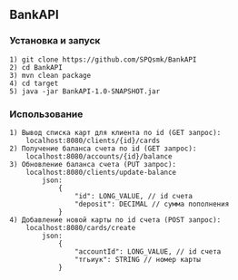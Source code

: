 ## BankAPI

### Установка и запуск

    1) git clone https://github.com/SPQsmk/BankAPI
    2) cd BankAPI
    3) mvn clean package
    4) cd target
    5) java -jar BankAPI-1.0-SNAPSHOT.jar

### Использование
    1) Вывод списка карт для клиента по id (GET запрос):
        localhost:8080/clients/{id}/cards
    2) Получение баланса счета по id (GET запрос):
        localhost:8080/accounts/{id}/balance
    3) Обновление баланса счета (PUT запрос):
        localhost:8080/clients/update-balance
            json: 
                {
                    "id": LONG_VALUE, // id счета
                    "deposit": DECIMAL // сумма пополнения
                }
    4) Добавление новой карты по id счета (POST запрос):
        localhost:8080/cards/create
            json: 
                {
                    "accountId": LONG_VALUE, // id счета
                    "тгьиук": STRING // номер карты
                }